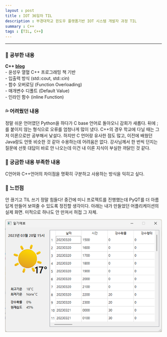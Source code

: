 ```yaml
---
layout : post
title : IOT 36일차 TIL
description : 부경대학교 윈도우 플랫폼기반 IOT 시스템 개발자 과정 TIL
summary : C++
tags : [TIL, C++]
---
```

  
-------------
   
   
### 📓 공부한 내용 

**C++ [blog](https://canyougivemeonelastkiss.tistory.com/30)**  
    - 윤성우 열혈 C++ 프로그래밍 책 기반  
        - 입출력 방식 (std::cout, std::cin)  
        - 함수 오버로딩 (Function Overloading)  
        - 매개변수 디폴트 (Default Value)  
        - 인라인 함수 (inline Function)  

### 💦 어려웠던 내용 

정말 쉬운 언어였던 Python을 하다가 C base 언어로 돌아오니 감회가 새롭다. 뒤에 ;를 붙이지 않는 형식으로 오류를 엄청나게 많이 냈다. C++의 경우 학교에 다닐 때는 그저 이론으로만 공부해서 낯설다. 하지만 C 언어랑 유사한 점도 많고, 이전에 배웠던 Java랑도 언뜻 비슷한 것 같아 수용하는데 어려움은 없다. 강사님께서 한 번씩 던지는 질문에 선뜻 대답이 바로 안 나오는데 이건 내 이론 지식이 부실한 까닭인 것 같다.
 
### 🧷 궁금한 내용  부족한 내용 

C언어와 C++언어의 차이점을 명확히 구분하고 사용하는 방식을 익히고 싶다.

### 💬 느낀점 

안 끊기고 TIL 쓰기 정말 힘들다! 중간에 미니 프로젝트를 진행했는데 PyQT를 더 아름답게 만들어 보여줄 수 있도록 정진할 생각이다. 아래는 내가 만들었던 어플리케이션의 실제 화면. 미적으로 하나도 안 만져서 허접 그 자체.

![image](https://github.com/drown-ed/drown-ed.github.io/blob/main/_posts/image/pyqtapp.png)
